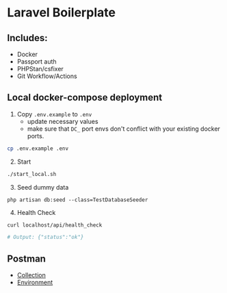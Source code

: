 # Laravel Boilerplate
## Includes:
- Docker
- Passport auth
- PHPStan/csfixer
- Git Workflow/Actions

## Local docker-compose deployment

1. Copy `.env.example` to `.env`
    - update necessary values
    - make sure that `DC_` port envs don't conflict with your existing docker ports.
```sh
cp .env.example .env
```

2. Start
```sh
./start_local.sh
```

3. Seed dummy data
```
php artisan db:seed --class=TestDatabaseSeeder
```

4. Health Check
```sh
curl localhost/api/health_check

# Output: {"status":"ok"}
```

## Postman
- [Collection](.docs/postman/postman_collection.json)
- [Environment](.docs/postman/postman_environment.json)
